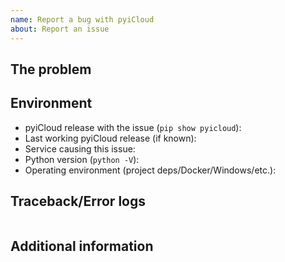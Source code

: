 ```yaml
---
name: Report a bug with pyiCloud
about: Report an issue
---
```

<!-- READ THIS FIRST:
  - Make sure you are running the latest version of pyiCloud before reporting an issue: https://github.com/picklepete/pyicloud/releases
  - Provide as many details as possible. Paste logs, configuration samples and code into the backticks.
  DO NOT DELETE ANY TEXT from this template! Otherwise, your issue may be closed without comment.
-->
## The problem
<!--
  Describe the issue you are experiencing here to communicate to the maintainers.
  Tell us what you were trying to do and what happened instead.
-->


## Environment
<!--
  Provide details about the versions you are using, which helps us to reproduce
  and find the issue quickly.
-->

- pyiCloud release with the issue (`pip show pyicloud`):
- Last working pyiCloud release (if known):
- Service causing this issue:
- Python version (`python -V`):
- Operating environment (project deps/Docker/Windows/etc.):

## Traceback/Error logs
<!--
  If you come across any trace or error logs, please provide them.
-->

```shell

```

## Additional information
